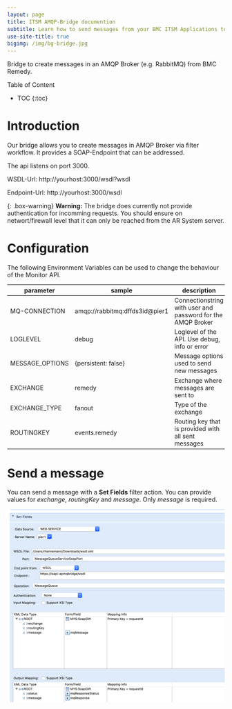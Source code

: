 ```yaml
---
layout: page
title: ITSM AMQP-Bridge documention
subtitle: Learn how to send messages from your BMC ITSM Applications to AMQP Brokers 
use-site-title: true
bigimg: /img/bg-bridge.jpg
---
```


Bridge to create messages in an AMQP Broker (e.g. RabbitMQ) from BMC Remedy.

Table of Content

* TOC
{:toc}

# Introduction

Our bridge allows you to create messages in AMQP Broker via filter workflow. It provides a SOAP-Endpoint that can be addressed.

The api listens on port 3000.

WSDL-Url: http://yourhost:3000/wsdl?wsdl

Endpoint-Url: http://yourhost:3000/wsdl

{: .box-warning}
**Warning:** The bridge does currently not provide authentication for incomming requests. You should ensure on networt/firewall level that it can only be reached from the AR System server.

# Configuration

The following Environment Variables can be used to change the behaviour of the Monitor API. 

| parameter|sample|description|default|
|---|---|---|---|
|MQ-CONNECTION|amqp://rabbitmq:dffds3id@pier1|Connectionstring with user and password for the AMQP Broker||
|LOGLEVEL|debug|Loglevel of the API. Use debug, info or error|error|
|MESSAGE_OPTIONS|{persistent: false}|Message options used to send new messages|{persistent: true}|
|EXCHANGE|remedy|Exchange where messages are sent to|mys.soapgateway|
|EXCHANGE_TYPE|fanout|Type of the exchange|topic|
|ROUTINGKEY|events.remedy|Routing key that is provided with all sent messages|mys.soapgateway.undefined|

# Send a message

You can send a message with a **Set Fields** filter action. You can provide values for *exchange*, *routingKey* and *message*. Only *message* is required.

![useful image](img/set-fields.png)